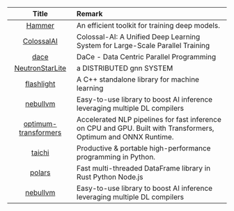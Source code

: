 | Title| Remark |
| :----: | :---- |
|[Hammer](https://github.com/bytedance/Hammer)|An efficient toolkit for training deep models.|
|[ColossalAI](https://github.com/hpcaitech/ColossalAI)|Colossal-AI: A Unified Deep Learning System for Large-Scale Parallel Training|
|[dace](https://github.com/spcl/dace)|DaCe - Data Centric Parallel Programming|
|[NeutronStarLite](https://github.com/Wangqge/NeutronStarLite)|a DISTRIBUTED gnn SYSTEM|
|[flashlight](https://github.com/flashlight/flashlight)|A C++ standalone library for machine learning|
|[nebullvm](https://github.com/nebuly-ai/nebullvm)|Easy-to-use library to boost AI inference leveraging multiple DL compilers|
|[optimum-transformers](https://github.com/AlekseyKorshuk/optimum-transformers)|Accelerated NLP pipelines for fast inference on CPU and GPU. Built with Transformers, Optimum and ONNX Runtime.|
|[taichi](https://github.com/taichi-dev/taichi)|Productive & portable high-performance programming in Python.|
|[polars](https://github.com/pola-rs/polars)|Fast multi-threaded DataFrame library in Rust Python Node.js|
|[nebullvm](https://github.com/nebuly-ai/nebullvm)|Easy-to-use library to boost AI inference leveraging multiple DL compilers|
